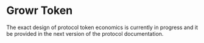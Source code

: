 # Growr Token
The exact design of protocol token economics is currently in progress and it be provided in the next version of the protocol documentation.
